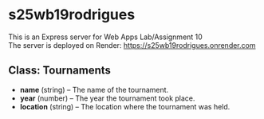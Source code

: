 # s25wb19rodrigues
This is an Express server for Web Apps Lab/Assignment 10 <br>
The server is deployed on Render: <https://s25wb19rodrigues.onrender.com>

## Class: Tournaments

- **name** (string) – The name of the tournament.
- **year** (number) – The year the tournament took place.
- **location** (string) – The location where the tournament was held.
